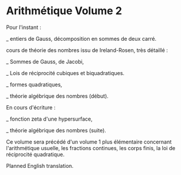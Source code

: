 # Arithmétique Volume 2

Pour l'instant : 

_ entiers de Gauss, décomposition en sommes de deux carré.

cours de théorie des nombres issu de Ireland-Rosen, très détaillé :

_ Sommes de Gauss, de Jacobi,

_ Lois de réciprocité cubiques et biquadratiques.

_ formes quadratiques,

_ théorie algébrique des nombres (début).

En cours d'écriture :

_ fonction zeta d'une hypersurface,



_ théorie algébrique des nombres (suite).

Ce volume sera précédé d'un volume 1 plus élémentaire concernant l'arithmétique usuelle, les fractions continues, les corps finis, la loi de réciprocité quadratique.

Planned English translation.
